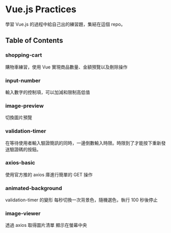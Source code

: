 
# Vue.js Practices

學習 Vue.js 的過程中給自己出的練習題，集結在這個 repo。

## Table of Contents

### shopping-cart

購物車練習，使用 Vue 實現商品數量、金額預覽以及刪除操作

### input-number

輸入數字的控制項，可以加減和限制高低值

### image-preview

切換圖片預覽

### validation-timer

在等待使用者輸入驗證簡訊的同時，一邊倒數輸入時限。時限到了才能按下重新發送驗證碼的按鈕。

### axios-basic

使用官方推的 axios 庫進行簡單的 GET 操作

### animated-background

validation-timer 的變形
每秒切換一次背景色，隨機選色，執行 100 秒後停止

### image-viewer

透過 axios 取得圖片清單
顯示在螢幕中央